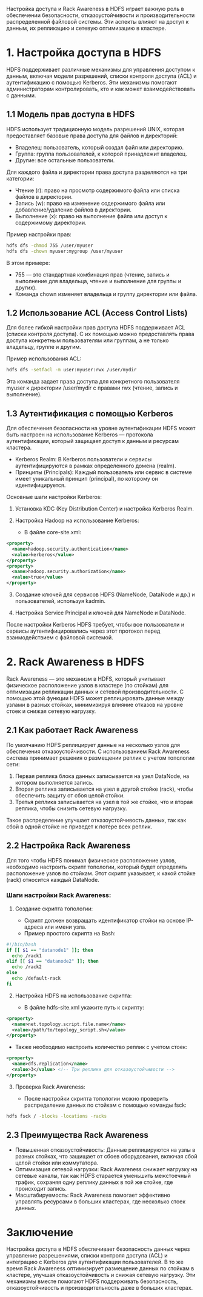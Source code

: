 Настройка доступа и Rack Awareness в HDFS играет важную роль в обеспечении безопасности, отказоустойчивости и производительности распределенной файловой системы. Эти аспекты влияют на доступ к данным, их репликацию и сетевую оптимизацию в кластере.

# 1. Настройка доступа в HDFS
HDFS поддерживает различные механизмы для управления доступом к данным, включая модели разрешений, списки контроля доступа (ACL) и аутентификацию с помощью Kerberos. Эти механизмы помогают администраторам контролировать, кто и как может взаимодействовать с данными.

## 1.1 Модель прав доступа в HDFS
HDFS использует традиционную модель разрешений UNIX, которая предоставляет базовые права доступа для файлов и директорий:

- Владелец: пользователь, который создал файл или директорию.
- Группа: группа пользователей, к которой принадлежит владелец.
- Другие: все остальные пользователи.

Для каждого файла и директории права доступа разделяются на три категории:

- Чтение (r): право на просмотр содержимого файла или списка файлов в директории.
- Запись (w): право на изменение содержимого файла или добавление/удаление файлов в директории.
- Выполнение (x): право на выполнение файла или доступ к содержимому директории.

Пример настройки прав:
```bash
hdfs dfs -chmod 755 /user/myuser
hdfs dfs -chown myuser:mygroup /user/myuser
```

В этом примере:

- 755 — это стандартная комбинация прав (чтение, запись и выполнение для владельца, чтение и выполнение для группы и других).
- Команда chown изменяет владельца и группу директории или файла.
## 1.2 Использование ACL (Access Control Lists)

Для более гибкой настройки прав доступа HDFS поддерживает ACL (списки контроля доступа). С их помощью можно предоставлять права доступа конкретным пользователям или группам, а не только владельцу, группе и другим.

Пример использования ACL:
```bash
hdfs dfs -setfacl -m user:myuser:rwx /user/mydir
```

Эта команда задает права доступа для конкретного пользователя myuser к директории /user/mydir с правами rwx (чтение, запись и выполнение).

## 1.3 Аутентификация с помощью Kerberos

Для обеспечения безопасности на уровне аутентификации HDFS может быть настроен на использование Kerberos — протокола аутентификации, который защищает доступ к данным и ресурсам кластера.

- Kerberos Realm: В Kerberos пользователи и сервисы аутентифицируются в рамках определенного домена (realm).
- Принципы (Principals): Каждый пользователь или сервис в системе имеет уникальный принцип (principal), по которому он идентифицируется.

Основные шаги настройки Kerberos:

1. Установка KDC (Key Distribution Center) и настройка Kerberos Realm.
2. Настройка Hadoop на использование Kerberos:

    - В файле core-site.xml:
```xml
<property>
  <name>hadoop.security.authentication</name>
  <value>kerberos</value>
</property>
<property>
  <name>hadoop.security.authorization</name>
  <value>true</value>
</property>
```
3. Создание ключей для сервисов HDFS (NameNode, DataNode и др.) и пользователей, используя kadmin.

4. Настройка Service Principal и ключей для NameNode и DataNode.

После настройки Kerberos HDFS требует, чтобы все пользователи и сервисы аутентифицировались через этот протокол перед взаимодействием с файловой системой.

# 2. Rack Awareness в HDFS
Rack Awareness — это механизм в HDFS, который учитывает физическое расположение узлов в кластере (по стойкам) для оптимизации репликации данных и сетевой производительности. С помощью этой функции HDFS может реплицировать данные между узлами в разных стойках, минимизируя влияние отказов на уровне стоек и снижая сетевую нагрузку.

## 2.1 Как работает Rack Awareness
По умолчанию HDFS реплицирует данные на несколько узлов для обеспечения отказоустойчивости. С использованием Rack Awareness система принимает решения о размещении реплик с учетом топологии сети:

1. Первая реплика блока данных записывается на узел DataNode, на котором выполняется запись.
2. Вторая реплика записывается на узел в другой стойке (rack), чтобы обеспечить защиту от сбоя целой стойки.
3. Третья реплика записывается на узел в той же стойке, что и вторая реплика, чтобы снизить сетевую нагрузку.

Такое распределение улучшает отказоустойчивость данных, так как сбой в одной стойке не приведет к потере всех реплик.

## 2.2 Настройка Rack Awareness

Для того чтобы HDFS понимал физическое расположение узлов, необходимо настроить скрипт топологии, который будет определять расположение узлов по стойкам. Этот скрипт указывает, к какой стойке (rack) относится каждый DataNode.

### Шаги настройки Rack Awareness:
1. Создание скрипта топологии:

    - Скрипт должен возвращать идентификатор стойки на основе IP-адреса или имени узла.
    - Пример простого скрипта на Bash:
```bash
#!/bin/bash
if [[ $1 == "datanode1" ]]; then
  echo /rack1
elif [[ $1 == "datanode2" ]]; then
  echo /rack2
else
  echo /default-rack
fi
```
2. Настройка HDFS на использование скрипта:

    - В файле hdfs-site.xml укажите путь к скрипту:
```xml
<property>
  <name>net.topology.script.file.name</name>
  <value>/path/to/topology_script.sh</value>
</property>
```
- Также необходимо настроить количество реплик с учетом стоек:
```xml
<property>
  <name>dfs.replication</name>
  <value>3</value> <!-- Три реплики для отказоустойчивости -->
</property>
```
3. Проверка Rack Awareness:

    - После настройки скрипта топологии можно проверить распределение данных по стойкам с помощью команды fsck:
```bash
hdfs fsck / -blocks -locations -racks
```
## 2.3 Преимущества Rack Awareness
- Повышенная отказоустойчивость: Данные реплицируются на узлы в разных стойках, что защищает от сбоев оборудования, включая сбой целой стойки или коммутатора.
- Оптимизация сетевой нагрузки: Rack Awareness снижает нагрузку на сетевые каналы, так как HDFS старается уменьшить межстоечный трафик, сохраняя одну реплику данных в той же стойке, где происходит запись.
- Масштабируемость: Rack Awareness помогает эффективно управлять ресурсами в больших кластерах, где несколько стоек данных.

# Заключение

Настройка доступа в HDFS обеспечивает безопасность данных через управление разрешениями, списки контроля доступа (ACL) и интеграцию с Kerberos для аутентификации пользователей. В то же время Rack Awareness оптимизирует размещение данных по стойкам в кластере, улучшая отказоустойчивость и снижая сетевую нагрузку. Эти механизмы вместе помогают HDFS поддерживать безопасность, отказоустойчивость и производительность даже в больших кластерах.